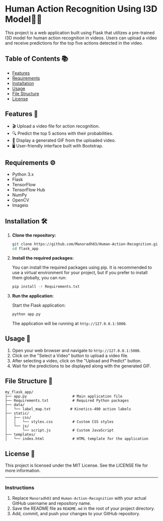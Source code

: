 # Human Action Recognition Using I3D Model🎥🤖

This project is a web application built using Flask that utilizes a pre-trained I3D model for human action recognition in videos. Users can upload a video and receive predictions for the top five actions detected in the video.

## Table of Contents 📚

- [Features](#features)
- [Requirements](#requirements)
- [Installation](#installation)
- [Usage](#usage)
- [File Structure](#file-structure)
- [License](#license)

## Features 🌟

- 🎬 Upload a video file for action recognition.
- 🔍 Predict the top 5 actions with their probabilities.
- 🎉 Display a generated GIF from the uploaded video.
- 🖥️ User-friendly interface built with Bootstrap.

## Requirements ⚙️

- Python 3.x
- Flask
- TensorFlow
- TensorFlow Hub
- NumPy
- OpenCV
- Imageio

## Installation 🛠️

1. **Clone the repository:**

   ```bash
   git clone https://github.com/Manoradh03/Human-Action-Recognition.git
   cd flask_app
   ```

2. **Install the required packages:**

   You can install the required packages using pip. It is recommended to use a virtual environment for your project, but if you prefer to install them globally, you can run:

   ```bash
   pip install -r Requirements.txt
   ```

3. **Run the application:**

   Start the Flask application:

   ```bash
   python app.py
   ```

   The application will be running at `http://127.0.0.1:5000`.

## Usage 🚀

1. Open your web browser and navigate to `http://127.0.0.1:5000`.
2. Click on the "Select a Video" button to upload a video file.
3. After selecting a video, click on the "Upload and Predict" button.
4. Wait for the predictions to be displayed along with the generated GIF.

## File Structure 📁

```plaintext
my_flask_app/
├── app.py                     # Main application file
├── Requirements.txt           # Required Python packages
├── data/
│   └── label_map.txt         # Kinetics-400 action labels
├── static/
│   ├── css/
│   │   └── styles.css         # Custom CSS styles
│   └── js/
│       └── script.js          # Custom JavaScript
├── templates/
│   └── index.html             # HTML template for the application
```

## License 📜

This project is licensed under the MIT License. See the LICENSE file for more information.

---

### Instructions

1. Replace `Manoradh03` and `Human-Action-Recognition` with your actual GitHub username and repository name.
2. Save the README file as `README.md` in the root of your project directory.
3. Add, commit, and push your changes to your GitHub repository.

